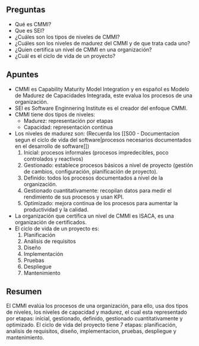 ## Preguntas

- Qué es CMMI?
- Que es SEI?
- ¿Cuáles son los tipos de niveles de CMMI?
- ¿Cuáles son los niveles de madurez del CMMI y de que trata cada uno?
- ¿Quien certifica un nivel de CMMI en una organización?
- ¿Cuál es el ciclo de vida de un proyecto?

## Apuntes

- CMMI es Capability Maturity Model Integration y en español es Modelo de Madurez de Capacidades Integrada, este evalua los procesos de una organización.
- SEI es Software Enginnering Institute es el creador del enfoque CMMI.
- CMMI tiene dos tipos de niveles:
	- Madurez: representación por etapas
	- Capacidad: representación continua
- Los niveles de madurez son: (Recuerda los [[S00 - Documentacion segun el ciclo de vida del software|procesos necesarios documentados en el desarrollo de software]])
	1. Inicial: procesos informales (procesos impredecibles, poco controlados y reactivos)
	2. Gestionado: establece procesos básicos a nivel de proyecto (gestión de cambios, configuración, planificación de proyecto).
	3. Definido: todos los procesos documentados a nivel de la organización.
	4. Gestionado cuantitativamente: recopilan datos para medir el rendimiento de sus procesos y usan KPI.
	5. Optimizado: mejora continua de los procesos para aumentar la productividad y la calidad.
- La organización que certifica un nivel de CMMI es ISACA, es una organización de certificados. 
- El ciclo de vida de un proyecto es:
	1. Planificación
	2. Análisis de requisitos
	3. Diseño
	4. Implementación
	5. Pruebas
	6. Despliegue
	7. Mantenimiento

## Resumen

El CMMI evalúa los procesos de una organización, para ello, usa dos tipos de niveles, los niveles de capacidad y madurez, el cual esta representado por etapas: inicial, gestionado, definido, gestionado cuantitativamente y optimizado.
El ciclo de vida del proyecto tiene 7 etapas: planificación, analisis de requisitos, diseño, implementacion, pruebas, despliegue y mantenimiento.